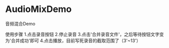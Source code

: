 # AudioMixDemo
音频混合Demo

使用步骤
1.点击录音按钮
2.停止录音
3.点击'合并录音文件'，之后等待按钮文字变为'合并成功'即可
4.点击播放，目前写死录音的截取范围了（3'~13'）
